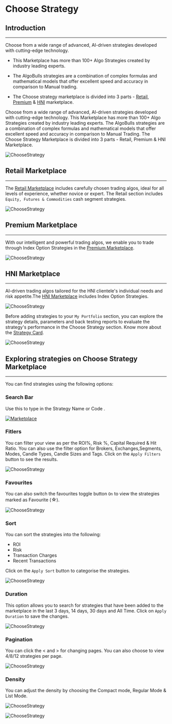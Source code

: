 # Choose Strategy

## Introduction
---

Choose from a wide range of advanced, AI-driven strategies developed with cutting-edge technology. 

* This Marketplace has more than 100+ Algo Strategies created by industry leading experts. 

* The AlgoBulls strategies are a combination of complex formulas and mathematical models that offer excellent speed and accuracy in comparison to Manual trading. 

* The Choose strategy marketplace is divided into 3 parts - [Retail](https://app.algobulls.com/marketplace/category/retail), [Premium](https://app.algobulls.com/marketplace/category/premium) & [HNI](https://app.algobulls.com/marketplace/category/hni) marketplace.


Choose from a wide range of advanced, AI-driven strategies developed with cutting-edge technology. This Marketplace has more than 100+ Algo Strategies created by industry leading experts. The AlgoBulls strategies are a combination of complex formulas and mathematical models that offer excellent speed and accuracy in comparison to Manual Trading. The Choose Strategy Marketplace is divided into 3 parts - Retail, Premium & HNI Marketplace.


![ChooseStrategy](imgs/cs1.png)

## Retail Marketplace
---

The [Retail Marketplace]((https://app.algobulls.com/marketplace/category/retail)) includes carefully chosen trading algos, ideal for all levels of experience, whether novice or expert. The Retail section includes `Equity, Futures & Commodities` cash segment strategies.

![ChooseStrategy](imgs/retail_marketplace.png)

## Premium Marketplace
---

With our intelligent and powerful trading algos, we enable you to trade through Index Option Strategies in the [Premium Marketplace](https://app.algobulls.com/marketplace/category/premium). 

![ChooseStrategy](imgs/premium_marketplace.png)

## HNI Marketplace
---

AI-driven trading algos tailored for the HNI clientele's individual needs and risk appetite.The [HNI Marketplace](https://app.algobulls.com/marketplace/category/hni) includes Index Option Strategies.

![ChooseStrategy](imgs/hni_marketplace.png)

Before adding strategies to your `My Portfolio` section, you can explore the strategy details, parameters and back testing reports to evaluate the strategy's performance in the Choose Strategy section. Know more about the [Strategy Card](strategy-card.md).

![ChooseStrategy](imgs/cs2.png)

## Exploring strategies on Choose Strategy Marketplace
---
You can find strategies using the following options: 

### Search Bar

Use this to type in the Strategy Name or Code .

[ ![Marketplace](imgs/cs3.png "Click to Enlarge or Ctrl+Click to open in a new Tab") ](imgs/cs3.png)

### Fitlers

You can filter your view as per the ROI%, Risk %, Capital Required & Hit Ratio. You can also use the filter option for Brokers, Exchanges,Segments, Modes, Candle Types, Candle Sizes and Tags. Click on the `Apply Filters` button to see the results.

![ChooseStrategy](imgs/cs4.png)

### Favourites

You can also switch the favourites toggle button `On` to view the strategies marked as Favourite (<font size=3>☆</font>).

![ChooseStrategy](imgs/cs5.png)

### Sort

You can sort the strategies into the following:
* ROI 
* Risk 
* Transaction Charges 
* Recent Transactions 

Click on the `Apply Sort` button to categorise the strategies. 

![ChooseStrategy](imgs/cs6.png)

### Duration

This option allows you to search for strategies that have been added to the marketplace in the last 3 days, 14 days, 30 days and All Time. Click on `Apply Duration` to save the changes. 

![ChooseStrategy](imgs/cs7.png)

### Pagination

You can click the < and > for changing pages. You can also choose to view 4/8/12 strategies per page.

![ChooseStrategy](imgs/cs8.png)

### Density

You can adjust the density by choosing the Compact mode, Regular Mode & List Mode.

![ChooseStrategy](imgs/cs9.png)

![ChooseStrategy](imgs/cs10.png)